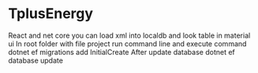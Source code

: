 # TplusEnergy
React and net core you can load xml into localdb and look table in material ui
In root folder with file project run command line and execute command
dotnet ef migrations add InitialCreate
After update database
dotnet ef database update
